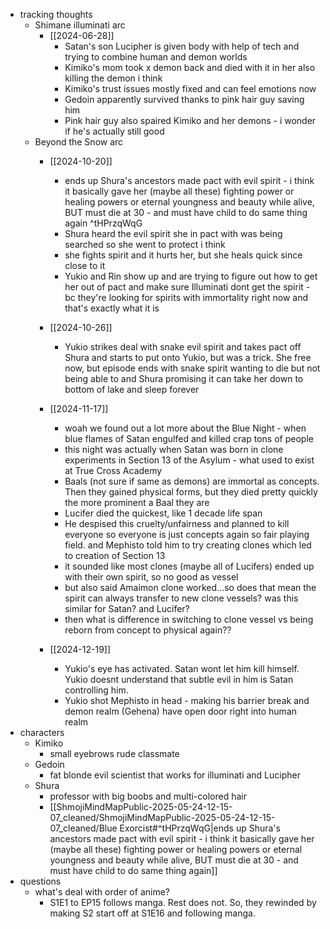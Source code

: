   * tracking thoughts
    * Shimane illuminati arc
      * [[2024-06-28]]
        * Satan's son Lucipher is given body with help of tech and trying to combine human and demon worlds
        * Kimiko's mom took x demon back and died with it in her also killing the demon i think
        * Kimiko's trust issues mostly fixed and can feel emotions now
        * Gedoin apparently survived thanks to pink hair guy saving him
        * Pink hair guy also spaired Kimiko and her demons - i wonder if he's actually still good
    * Beyond the Snow arc
      * [[2024-10-20]]
        * ends up Shura's ancestors made pact with evil spirit - i think it basically gave her (maybe all these) fighting power or healing powers or eternal youngness and beauty while alive, BUT must die at 30 - and must have child to do same thing again ^tHPrzqWqG
        * Shura heard the evil spirit she in pact with was being searched so she went to protect i think
        * she fights spirit and it hurts her, but she heals quick since close to it
        * Yukio and Rin show up and are trying to figure out how to get her out of pact and make sure Illuminati dont get the spirit - bc they're looking for spirits with immortality right now and that's exactly what it is

      * [[2024-10-26]]
        * Yukio strikes deal with snake evil spirit and takes pact off Shura and starts to put onto Yukio, but was a trick. She free now, but episode ends with snake spirit wanting to die but not being able to and Shura promising it can take her down to bottom of lake and sleep forever

      * [[2024-11-17]]
        * woah we found out a lot more about the Blue Night - when blue flames of Satan engulfed and killed crap tons of people
        * this night was actually when Satan was born in clone experiments in Section 13 of the Asylum - what used to exist at True Cross Academy
        * Baals (not sure if same as demons) are immortal as concepts. Then they gained physical forms, but they died pretty quickly the more prominent a Baal they are
        * Lucifer died the quickest, like 1 decade life span
        * He despised this cruelty/unfairness and planned to kill everyone so everyone is just concepts again so fair playing field. and Mephisto told him to try creating clones which led to creation of Section 13
        * it sounded like most clones (maybe all of Lucifers) ended up with their own spirit, so no good as vessel
        * but also said Amaimon clone worked...so does that mean the spirit can always transfer to new clone vessels? was this similar for Satan? and Lucifer?
        * then what is difference in switching to clone vessel vs being reborn from concept to physical again??
      * [[2024-12-19]]
        * Yukio's eye has activated. Satan wont let him kill himself. Yukio doesnt understand that subtle evil in him is Satan controlling him.
        * Yukio shot Mephisto in head - making his barrier break and demon realm (Gehena) have open door right into human realm
  * characters
    * Kimiko
      * small eyebrows rude classmate
    * Gedoin
      * fat blonde evil scientist that works for illuminati and Lucipher
    * Shura
      * professor with big boobs and multi-colored hair
      * [[ShmojiMindMapPublic-2025-05-24-12-15-07_cleaned/ShmojiMindMapPublic-2025-05-24-12-15-07_cleaned/Blue Exorcist#^tHPrzqWqG|ends up Shura's ancestors made pact with evil spirit - i think it basically gave her (maybe all these) fighting power or healing powers or eternal youngness and beauty while alive, BUT must die at 30 - and must have child to do same thing again]]
  * questions
    * what's deal with order of anime?
      * S1E1 to EP15 follows manga. Rest does not. So, they rewinded by making S2 start off at S1E16 and following manga.
